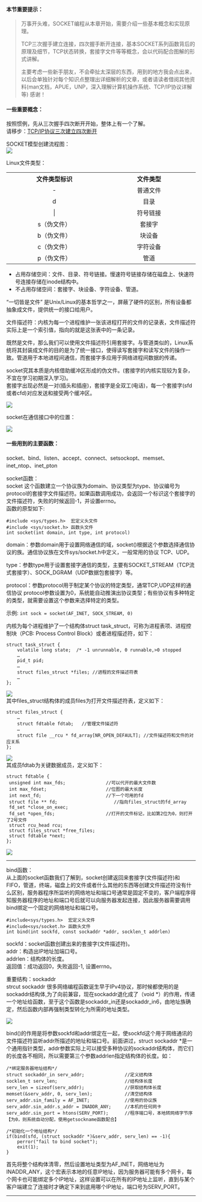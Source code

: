 #### 本节重要提示： 
>万事开头难，SOCKET编程从本章开始，需要介绍一些基本概念和实现原理。
>  
>TCP三次握手建立连接，四次握手断开连接，基本SOCKET系列函数背后的原理及细节，TCP状态转换，套接字文件等等概念，会以代码配合图解的形式讲解。 
>
>主要考虑一些新手朋友，不会牵扯太深层的东西，用到的地方我会点出来，以后会单独针对每个知识点整理出详细解析的文章，或者请读者借阅其他资料(man文档，APUE，UNP，深入理解计算机操作系统、TCP/IP协议详解等) 感谢！  

#### 一些重要概念：
按照惯例，先从三次握手四次断开开始，整体上有一个了解。  
请移步：[TCP/IP协议三次建立四次断开]    

SOCKET模型创建流程图：  
![](https://raw.githubusercontent.com/choyda/picture/master/choyda-webserver-picture/version1/socket3.png)


[TCP/IP协议三次建立四次断开]:https://github.com/choyda/choyda-webserver/blob/master/document/TCP%E5%8D%8F%E8%AE%AE%E6%80%BB%E8%BF%B0.md


Linux文件类型：  

<table>
	<th width='400px'>文件类型标识</th>
	<th width='400px'>文件类型</th>
	<tr>
		<td align="center"> - </td>
		<td align="center">普通文件</td>
	</tr>
	<tr>
		<td align="center">d</td>
		<td align="center">目录</td>
	</tr>
	<tr>
		<td align="center">|</td>
		<td align="center">符号链接</td>
	</tr>
	<tr>
		<td align="center">s（伪文件）</td>
		<td align="center">套接字</td>
	</tr>
	<tr>
		<td align="center">b（伪文件）</td>
		<td align="center">块设备</td>
	</tr>
	<tr>
		<td align="center">c（伪文件）</td>
		<td align="center">字符设备</td>
	</tr>
	<tr>
		<td align="center">p（伪文件）</td>
		<td align="center">管道</td>
	</tr>
</table>

* 占用存储空间：文件、目录、符号链接。慢速符号链接存储在磁盘上、快速符号连接存储在inode结构中。
* 不占用存储空间：套接字、块设备、字符设备、管道。

  
“一切皆是文件” 是Unix/Linux的基本哲学之一，屏蔽了硬件的区别，所有设备都抽象成文件，提供统一的接口给用户。  
  
文件描述符：内核为每一个进程维护一张该进程打开的文件的记录表，文件描述符实际上是一个索引值，指向的就是这张表中的一条记录。
     
既然是文件，那么我们可以使用文件描述符引用套接字。与管道类似的，Linux系统将其封装成文件的目的是为了统一接口，使得读写套接字和读写文件的操作一致。管道用于本地进程间通信，而套接字多应用于网络进程间数据的传递。  

socket究其本质是内核借助缓冲区形成的伪文件。(套接字的内核实现较为复杂，不宜在学习初期深入学习)。  
套接字出现必然是一对(插头和插座)，套接字是全双工(电话)，每一个套接字(sfd或者cfd)对应发送和接受两个缓冲区。


![](https://raw.githubusercontent.com/choyda/picture/master/choyda-webserver-picture/version1/socket1.png)


socket在通信接口中的位置：

![](https://raw.githubusercontent.com/choyda/picture/master/choyda-webserver-picture/version1/socket2.png)


#### 一些用到的主要函数：   
socket、bind、listen、accept、connect、setsockopt、memset、inet\_ntop、inet\_pton

socket函数：  
socket 这个函数建立一个协议族为domain、协议类型为type、协议编号为protocol的套接字文件描述符。如果函数调用成功，会返回一个标识这个套接字的文件描述符，失败的时候返回-1，并设置errno。  
函数的原型如下:

``` 
#include <sys/types.h>  宏定义头文件  
#include <sys/socket.h> 函数头文件
int socket(int domain, int type, int protocol)
```
domain：参数domain用于设置网络通信的域，socket()根据这个参数选择通信协议的族。通信协议族在文件sys/socket.h中定义，一般常用的协议 TCP、UDP。


type：参数type用于设置套接字通信的类型，主要有SOCKET_STREAM（TCP流式套接字）、SOCK\_DGRAM（UDP数据包套接字）等。  


protocol：参数protocol用于制定某个协议的特定类型，通常TCP,UDP这样的通信协议 protocol参数设置为0，系统能自动推演出协议类型；有些协议有多种特定的类型，就需要设置这个参数来选择特定的类型。

示例: ```int sock = socket(AF_INET, SOCK_STREAM, 0)```

内核为每个进程维护了一个结构体struct task_struct，可称为进程表项、进程控制块（PCB: Process Control Block）或者进程描述符，如下：

``` 
struct task_struct {
	volatile long state;  /* -1 unrunnable, 0 runnable,>0 stopped 
	…
	pid_t pid;
	…
	struct files_struct *files; //进程的文件描述符表
	…
};
```
![](https://raw.githubusercontent.com/choyda/picture/master/choyda-webserver-picture/version1/file_struct.gif)  
其中files_struct结构体的成员files为打开文件描述符表，定义如下：

```
struct files_struct {
	…
	struct fdtable fdtab;	//管理文件描述符
	…
	struct file __rcu * fd_array[NR_OPEN_DEFAULT]; //文件描述符和文件的对应关系
};
```

![](https://raw.githubusercontent.com/choyda/picture/master/choyda-webserver-picture/version1/file_struct1.gif)    
其成员fdtab为关键数据成员，定义如下：

```
struct fdtable {
 unsigned int max_fds;               //可以代开的最大文件数
 int max_fdset;                      //位图的最大长度
 int next_fd;                        //下一个可用的fd
 struct file ** fd;      				//指向files_struct的fd_array
 fd_set *close_on_exec;
 fd_set *open_fds;                   //打开的文件标记，比如第2位为0，则打开了2号文件
 struct rcu_head rcu;
 struct files_struct *free_files;
 struct fdtable *next;
};
```


![](https://raw.githubusercontent.com/choyda/picture/master/choyda-webserver-picture/version1/file_struct2.gif)   

-----------
bind函数：  
从上面的socket函数我们了解到，socket创建返回来套接字(文件描述符)和FIFO，管道，终端，磁盘上的文件或者什么其他的东西等创建文件描述符没有什么区别，服务器程序所监听的网络地址和端口号通常是固定不变的，客户端程序得知服务器程序的地址和端口号后就可以向服务器发起连接，因此服务器需要调用bind绑定一个固定的网络地址和端口号。

``` 
#include<sys/types.h>  宏定义头文件  
#include<sys/socket.h> 函数头文件
int bind(int sockfd, const sockaddr *addr, socklen_t addrlen)
```

sockfd：socket函数创建出来的套接字(文件描述符)。  
addr：构造出IP地址加端口号。  
addrlen：结构体的长度。  
返回值：成功返回0，失败返回-1, 设置errno。  

重要结构：sockaddr  
strcut sockaddr 很多网络编程函数诞生早于IPv4协议，那时候都使用的是sockaddr结构体,为了向前兼容，现在sockaddr退化成了（void *）的作用，传递一个地址给函数，至于这个函数是sockaddr\_in还是sockaddr\_in6，由地址族确定，然后函数内部再强制类型转化为所需的地址类型。

![](https://raw.githubusercontent.com/choyda/picture/master/choyda-webserver-picture/version1/bind-1.png)

bind()的作用是将参数sockfd和addr绑定在一起，使sockfd这个用于网络通讯的文件描述符监听addr所描述的地址和端口号。前面讲过，struct sockaddr *是一个通用指针类型，addr参数实际上可以接受多种协议的sockaddr结构体，而它们的长度各不相同，所以需要第三个参数addrlen指定结构体的长度。如：



```
/*绑定服务器地址结构*/
struct sockaddr_in serv_addr;               //定义结构体
socklen_t serv_len;                         //结构体长度
serv_len = sizeof(serv_addr);               //获取结构体长度
memset(&serv_addr, 0, serv_len);            //清空结构体
serv_addr.sin_family = AF_INET;             //使用的协议族
serv_addr.sin_addr.s_addr = INADDR_ANY;     //本机的任何网卡
serv_addr.sin_port = htons(SERV_PORT);      //程序端口号，本地转网络字节序【为0，则系统自动分配，使用getsockname函数配合】

/*初始化一个地址结构*/
if(bind(sfd, (struct sockaddr *)&serv_addr, serv_len) == -1){
	perror("fail to bind socket");
	exit(1);
}
```

首先将整个结构体清零，然后设置地址类型为AF\_INET，网络地址为INADDR_ANY，这个宏表示本地的任意IP地址，因为服务器可能有多个网卡，每个网卡也可能绑定多个IP地址，这样设置可以在所有的IP地址上监听，直到与某个客户端建立了连接时才确定下来到底用哪个IP地址，端口号为SERV\_PORT。

-----------  

